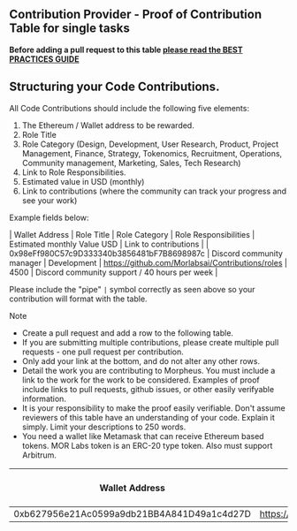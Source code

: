 ## Contribution Provider - Proof of Contribution Table for single tasks

**Before adding a pull request to this table [please read the BEST PRACTICES GUIDE](https://github.com/Morlabsai/Contributions/)**

## Structuring your Code Contributions.
All Code Contributions should include the following five elements:
1. The Ethereum / Wallet address to be rewarded.
2. Role Title 
3. Role Category (Design, Development, User Research, Product, Project Management, Finance, Strategy, Tokenomics, Recruitment, Operations, Community management, Marketing, Sales, Tech Research)
4. Link to Role Responsibilities.
5. Estimated value in USD (monthly)
6. Link to contributions (where the community can track your progress and see your work) 

Example fields below: 

| Wallet Address                             | Role Title | Role Category  | Role Responsibilities	| Estimated monthly Value USD |  Link to contributions | 
| 0x98eFf980C57c9D333340b3856481bF7B8698987c | Discord community manager | Development | https://github.com/Morlabsai/Contributions/roles |	4500 |  Discord community support / 40 hours per week |

Please include the "pipe" `|` symbol correctly as seen above so your contribution will format with the table.

> [!NOTE]
> - Create a pull request and add a row to the following table.  
> - If you are submitting multiple contributions, please create multiple pull requests - one pull request per contribution.  
> - Only add your link at the bottom, and do not alter any other rows.   
> - Detail the work you are contributing to Morpheus. You must include a link to the work for the work to be considered. Examples of proof include links to pull requests, github issues, or other easily verifyable information.  
> - It is your responsibility to make the proof easily verifiable. Don't assume reviewers of this table have an understanding of your code. Explain it simply. Limit your descriptions to 250 words.
> -  You need a wallet like Metamask that can receive Ethereum based tokens. MOR Labs token is an ERC-20 type token. Also must support Arbitrum.

| Wallet Address | Link to Work | Estimated Value (USD) | Description of Contribution                                                                                                                                                                                                                           |
| -------------- | ------------ |----------  |-------------------------------------------------------------------------------------------------------------------------------------------------------------------------------------------------------------------------------------------------------|
| 0xb627956e21Ac0599a9db21BB4A841D49a1c4d27D | https://github.com/MorpheusAIs/Docs/issue/3 | https://github.com/MorpheusAIs/Docs/pull/67 | 100 | WhitePaper translated to Slovenian |
